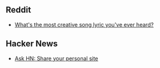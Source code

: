 ## Reddit

- [What's the most creative song lyric you've ever heard?](https://www.reddit.com/r/AskReddit/comments/12ql2s1/whats_the_most_creative_song_lyric_youve_ever/)

## Hacker News

- [Ask HN: Share your personal site](https://news.ycombinator.com/item?id=30934529)